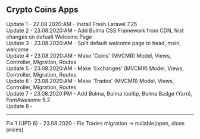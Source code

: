 Crypto Coins Apps
---
Update 1 - 22.08.2020:AM - Install Fresh Laravel 7.25 <br />
Update 2 - 23.08.2020:AM - Add Bulma CSS Framework from CDN, first changes on defualt Welcome Page <br />
Update 3 - 23.08.2020:AM - Split default welcome page to head, main, welcome <br />
Update 4 - 23.08.2020:AM - Make 'Coins' (MVCMR) Model, Views, Controller, Migration, Routes <br />
Update 5 - 23.08.2020:AM - Make 'Exchanges' (MVCMR) Model, Views, Controller, Migration, Routes <br />
Update 6 - 23.08.2020:AM - Make 'Trades' (MVCMR) Model, Views, Controller, Migration, Routes <br />
Update 7 - 23.08.2020:PM - Add Bulma, Bulma tooltip, Bulma Badge (Yarn), FontAwesome 5.2 <br />
Update 8 - 

---
Fix 1 (UPD 6) - 23.08.2020 - Fix Trades migration -> nullable(open, close prices) <br />